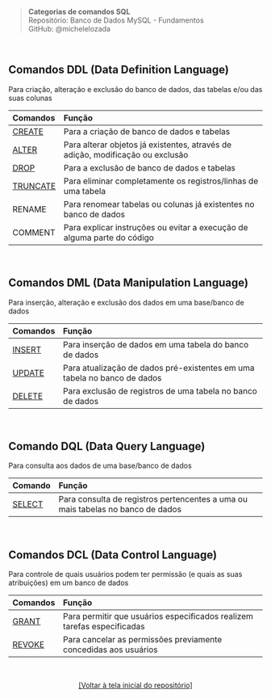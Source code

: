 > **Categorias de comandos SQL**  
> Repositório: Banco de Dados MySQL - Fundamentos   
> GitHub: @michelelozada
&nbsp;
     
&nbsp;   
## Comandos DDL (Data Definition Language)
Para criação, alteração e exclusão do banco de dados, das tabelas e/ou das suas colunas

| Comandos | Função                                                                          |
| :---     | :---                                                                            |
| [CREATE](https://github.com/michelelozada/MySQL-Study-Notes/blob/main/files/03-Criando-bd-e-tabelas.md) | Para a criação de banco de dados e tabelas |
| [ALTER](https://github.com/michelelozada/MySQL-Study-Notes/blob/main/files/07-Alterando-estrutura-tabela.md) | Para alterar objetos já existentes, através de adição, modificação ou exclusão |
| [DROP](https://github.com/michelelozada/MySQL-Study-Notes/blob/main/files/04-Excluindo-bd-e-tabelas.md) | Para a exclusão de banco de dados e tabelas |
| [TRUNCATE](https://github.com/michelelozada/MySQL-Study-Notes/blob/main/files/14-Eliminando-registros-tabela.md) | Para eliminar completamente os registros/linhas de uma tabela |
| RENAME | Para renomear tabelas ou colunas já existentes no banco de dados |
| COMMENT | Para explicar instruções ou evitar a execução de alguma parte do código |

&nbsp;

## Comandos DML (Data Manipulation Language)
Para inserção, alteração e exclusão dos dados em uma base/banco de dados

| Comandos | Função                                                                    |
| :--      | :---                                                                      |
| [INSERT](https://github.com/michelelozada/MySQL-Study-Notes/blob/main/files/08-Inserindo-valores-tabela.md)    | Para inserção de dados em uma tabela do banco de dados |
| [UPDATE](https://github.com/michelelozada/MySQL-Study-Notes/blob/main/files/13-Atualizando-valores-tabela.md)  | Para atualização de dados pré-existentes em uma tabela no banco de dados |
| [DELETE](https://github.com/michelelozada/MySQL-Study-Notes/blob/main/files/14-Eliminando-registros-tabela.md) | Para exclusão de registros de uma tabela no banco de dados |

&nbsp;
 
## Comando DQL (Data Query Language)
Para consulta aos dados de uma base/banco de dados

| Comando | Função                                                       |
| :---    | :---                                                         |
| [SELECT](https://github.com/michelelozada/MySQL-Study-Notes/blob/main/files/09-Consultando-valores-tabela.md)  | Para consulta de registros pertencentes a uma ou mais tabelas no banco de dados |

&nbsp;
 
## Comandos DCL (Data Control Language)  
Para controle de quais usuários podem ter permissão (e quais as suas atribuições) em um banco de dados

| Comandos | Função                                                       |
| :---     | :---    
| [GRANT](https://github.com/michelelozada/MySQL-Study-Notes/blob/main/files/32-Privilegios-de-acesso.md) | Para permitir que usuários especificados realizem tarefas especificadas |
| [REVOKE](https://github.com/michelelozada/MySQL-Study-Notes/blob/main/files/32-Privilegios-de-acesso.md)| Para cancelar as permissões previamente concedidas aos usuários |

&nbsp;
  
<div align="center">
<a href="https://github.com/michelelozada/MySQL-Study-Notes">[Voltar à tela inicial do repositório]</a>
</div>